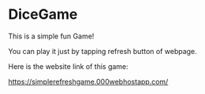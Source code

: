 # DiceGame
This is a simple fun Game!

You can play it just by tapping refresh button of webpage.

Here is the website link of this game:

https://simplerefreshgame.000webhostapp.com/

